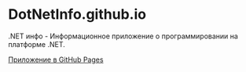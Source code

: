 # DotNetInfo.github.io

.NET инфо - Информационное приложение о программировании на платформе .NET.

[Приложение в GitHub Pages](https://dotnetinfo.github.io/)